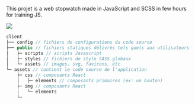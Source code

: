 This projet is a web stopwatch made in JavaScript and SCSS in few hours for training JS.

<img src="https://github.com/KaazDW/web-StopWatch/blob/main/assets/img/capture.PNG">

```js
client 
├── config // fichiers de configurations du code source
├── public // fichiers statiques délivrés tels quels aux utilisateurs
│   ├─ scripts // scripts Javascript
│   ├─ styles // fichiers de style SASS globaux
│   └─ assets // images, svg, favicons, etc
└─ assets // contient le code source de l'application
    ├─ css // composants React
    │   ├─ elements // composants primaires (ex: un bouton)
    ├─ img // composants React
    |   └─ elements 
    └─ 
```
